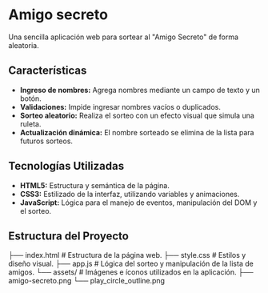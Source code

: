 # Amigo secreto
Una sencilla aplicación web para sortear al "Amigo Secreto" de forma aleatoria.

## Características

- **Ingreso de nombres:** Agrega nombres mediante un campo de texto y un botón.  
- **Validaciones:** Impide ingresar nombres vacíos o duplicados.  
- **Sorteo aleatorio:** Realiza el sorteo con un efecto visual que simula una ruleta.  
- **Actualización dinámica:** El nombre sorteado se elimina de la lista para futuros sorteos.

## Tecnologías Utilizadas

- **HTML5:** Estructura y semántica de la página.
- **CSS3:** Estilizado de la interfaz, utilizando variables y animaciones.
- **JavaScript:** Lógica para el manejo de eventos, manipulación del DOM y el sorteo.

## Estructura del Proyecto
├── index.html # Estructura de la página web. ├── style.css # Estilos y diseño visual. ├── app.js # Lógica del sorteo y manipulación de la lista de amigos. └── assets/ # Imágenes e íconos utilizados en la aplicación. ├── amigo-secreto.png └── play_circle_outline.png
